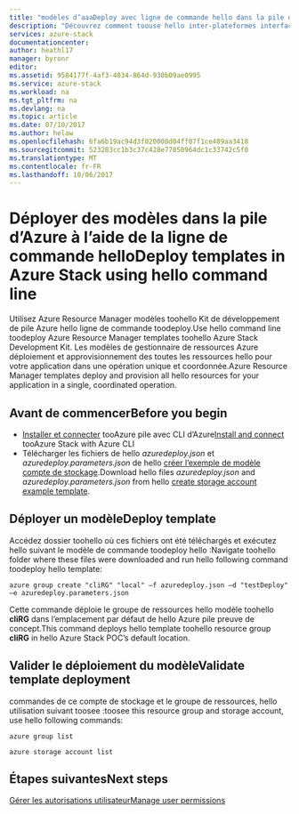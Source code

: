 ```yaml
---
title: "modèles d’aaaDeploy avec ligne de commande hello dans la pile de Azure | Documents Microsoft"
description: "Découvrez comment toouse hello inter-plateformes interface de ligne de commande (CLI) toodeploy modèles tooAzure pile."
services: azure-stack
documentationcenter: 
author: heathl17
manager: byronr
editor: 
ms.assetid: 9584177f-4af3-4834-864d-930b09ae0995
ms.service: azure-stack
ms.workload: na
ms.tgt_pltfrm: na
ms.devlang: na
ms.topic: article
ms.date: 07/10/2017
ms.author: helaw
ms.openlocfilehash: 6fa6b19ac94d3f020008d04ff07f1ce489aa3418
ms.sourcegitcommit: 523283cc1b3c37c428e77850964dc1c33742c5f0
ms.translationtype: MT
ms.contentlocale: fr-FR
ms.lasthandoff: 10/06/2017
---
```

# <a name="deploy-templates-in-azure-stack-using-hello-command-line"></a><span data-ttu-id="e583c-103">Déployer des modèles dans la pile d’Azure à l’aide de la ligne de commande hello</span><span class="sxs-lookup"><span data-stu-id="e583c-103">Deploy templates in Azure Stack using hello command line</span></span>
<span data-ttu-id="e583c-104">Utilisez Azure Resource Manager modèles toohello Kit de développement de pile Azure hello ligne de commande toodeploy.</span><span class="sxs-lookup"><span data-stu-id="e583c-104">Use hello command line toodeploy Azure Resource Manager templates toohello Azure Stack Development Kit.</span></span> <span data-ttu-id="e583c-105">Les modèles de gestionnaire de ressources Azure déploiement et approvisionnement des toutes les ressources hello pour votre application dans une opération unique et coordonnée.</span><span class="sxs-lookup"><span data-stu-id="e583c-105">Azure Resource Manager templates deploy and provision all hello resources for your application in a single, coordinated operation.</span></span>

## <a name="before-you-begin"></a><span data-ttu-id="e583c-106">Avant de commencer</span><span class="sxs-lookup"><span data-stu-id="e583c-106">Before you begin</span></span>
 - <span data-ttu-id="e583c-107">[Installer et connecter](azure-stack-connect-cli.md) tooAzure pile avec CLI d’Azure</span><span class="sxs-lookup"><span data-stu-id="e583c-107">[Install and connect](azure-stack-connect-cli.md) tooAzure Stack with Azure CLI</span></span>
 - <span data-ttu-id="e583c-108">Télécharger les fichiers de hello *azuredeploy.json* et *azuredeploy.parameters.json* de hello [créer l’exemple de modèle compte de stockage](https://github.com/Azure/AzureStack-QuickStart-Templates/tree/master/101-create-storage-account).</span><span class="sxs-lookup"><span data-stu-id="e583c-108">Download hello files *azuredeploy.json* and *azuredeploy.parameters.json* from hello [create storage account example template](https://github.com/Azure/AzureStack-QuickStart-Templates/tree/master/101-create-storage-account).</span></span>
 
## <a name="deploy-template"></a><span data-ttu-id="e583c-109">Déployer un modèle</span><span class="sxs-lookup"><span data-stu-id="e583c-109">Deploy template</span></span>
<span data-ttu-id="e583c-110">Accédez dossier toohello où ces fichiers ont été téléchargés et exécutez hello suivant le modèle de commande toodeploy hello :</span><span class="sxs-lookup"><span data-stu-id="e583c-110">Navigate toohello folder where these files were downloaded and run hello following command toodeploy hello template:</span></span>

    azure group create "cliRG" "local" –f azuredeploy.json –d "testDeploy" –e azuredeploy.parameters.json

<span data-ttu-id="e583c-111">Cette commande déploie le groupe de ressources hello modèle toohello **cliRG** dans l’emplacement par défaut de hello Azure pile preuve de concept.</span><span class="sxs-lookup"><span data-stu-id="e583c-111">This command deploys hello template toohello resource group **cliRG** in hello Azure Stack POC’s default location.</span></span>

## <a name="validate-template-deployment"></a><span data-ttu-id="e583c-112">Valider le déploiement du modèle</span><span class="sxs-lookup"><span data-stu-id="e583c-112">Validate template deployment</span></span>
<span data-ttu-id="e583c-113">commandes de ce compte de stockage et le groupe de ressources, hello utilisation suivant toosee :</span><span class="sxs-lookup"><span data-stu-id="e583c-113">toosee this resource group and storage account, use hello following commands:</span></span>

    azure group list

    azure storage account list

## <a name="next-steps"></a><span data-ttu-id="e583c-114">Étapes suivantes</span><span class="sxs-lookup"><span data-stu-id="e583c-114">Next steps</span></span>
[<span data-ttu-id="e583c-115">Gérer les autorisations utilisateur</span><span class="sxs-lookup"><span data-stu-id="e583c-115">Manage user permissions</span></span>](azure-stack-manage-permissions.md)

